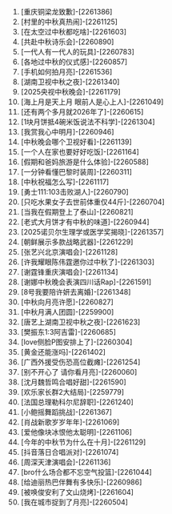 
1. [重庆铜梁龙致歉]-[2261386]
1. [村里的中秋真热闹]-[2261125]
1. [在太空过中秋都吃啥]-[2261603]
1. [共赴中秋诗乐会]-[2260890]
1. [一代人有一代人的玩具]-[2260783]
1. [各地过中秋的仪式感]-[2260857]
1. [手机如何拍月亮]-[2261536]
1. [湖南卫视中秋之夜]-[2261340]
1. [2025央视中秋晚会]-[2261179]
1. [海上月是天上月 眼前人是心上人]-[2261049]
1. [还有两个多月就2026年了]-[2260615]
1. [1块月饼抵4碗米饭说法不科学]-[2261304]
1. [我赏我心中明月]-[2260946]
1. [中秋晚会哪个卫视好看]-[2261139]
1. [一个人在家也要好好吃饭]-[2261164]
1. [假期和爸妈旅游是什么体验]-[2260588]
1. [一分钟看懂巴黎时装周]-[2260311]
1. [中秋祝福怎么写]-[2261117]
1. [勇士111:103击败湖人]-[2260790]
1. [只吃水果女子去世前体重仅44斤]-[2260704]
1. [当我在假期登上了泰山]-[2260821]
1. [老式大月饼才有中秋的味道]-[2260944]
1. [2025诺贝尔生理学或医学奖揭晓]-[2261357]
1. [朝鲜展示多款战略武器]-[2261229]
1. [张艺兴北京演唱会]-[2261128]
1. [许我耀眼陈伟霆邀你过中秋了]-[2261303]
1. [谢霆锋重庆演唱会]-[2261134]
1. [谢娜中秋晚会表演四川话Rap]-[2261591]
1. [8号我要陪许妍去离婚]-[2261348]
1. [中秋向月亮许愿]-[2260827]
1. [中秋月满人团圆]-[2259900]
1. [唐艺上湖南卫视中秋之夜]-[2261623]
1. [樊振东1:3阿吉雷]-[2260685]
1. [love侧脸P图安排上了]-[2260304]
1. [黄金还能涨吗]-[2261402]
1. [广西外援受伤恐高位截瘫]-[2261254]
1. [别不开心了 请你看月亮]-[2260060]
1. [沈月魏哲鸣合唱好甜]-[2261590]
1. [欢乐家长群2大结局]-[2259779]
1. [法国总理勒科尔尼辞职]-[2261240]
1. [小鲍摇舞蹈挑战]-[2261367]
1. [肖战新歌岁岁年年]-[2261069]
1. [爱他像块冰恨他太聪明]-[2261106]
1. [今年的中秋节为什么在十月]-[2261129]
1. [抖音落日合唱派对]-[2261074]
1. [周深天津演唱会]-[2261136]
1. [bro什么场合都不忘空气投篮]-[2261044]
1. [给迪丽热巴伴舞有多快乐]-[2260986]
1. [被唤俊安利了文山烧烤]-[2261604]
1. [我在城市捉到了月亮]-[2260504]